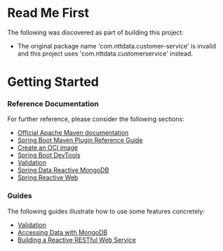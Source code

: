 # Read Me First
The following was discovered as part of building this project:

* The original package name 'com.nttdata.customer-service' is invalid and this project uses 'com.nttdata.customerservice' instead.

# Getting Started

### Reference Documentation
For further reference, please consider the following sections:

* [Official Apache Maven documentation](https://maven.apache.org/guides/index.html)
* [Spring Boot Maven Plugin Reference Guide](https://docs.spring.io/spring-boot/docs/2.6.9/maven-plugin/reference/html/)
* [Create an OCI image](https://docs.spring.io/spring-boot/docs/2.6.9/maven-plugin/reference/html/#build-image)
* [Spring Boot DevTools](https://docs.spring.io/spring-boot/docs/2.6.9/reference/htmlsingle/#using.devtools)
* [Validation](https://docs.spring.io/spring-boot/docs/2.6.9/reference/htmlsingle/#io.validation)
* [Spring Data Reactive MongoDB](https://docs.spring.io/spring-boot/docs/2.6.9/reference/htmlsingle/#data.nosql.mongodb)
* [Spring Reactive Web](https://docs.spring.io/spring-boot/docs/2.6.9/reference/htmlsingle/#web.reactive)

### Guides
The following guides illustrate how to use some features concretely:

* [Validation](https://spring.io/guides/gs/validating-form-input/)
* [Accessing Data with MongoDB](https://spring.io/guides/gs/accessing-data-mongodb/)
* [Building a Reactive RESTful Web Service](https://spring.io/guides/gs/reactive-rest-service/)

